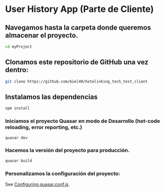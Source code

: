 # User History App (Parte de Cliente)

## Navegamos hasta la carpeta donde queremos almacenar el proyecto.
```bash
cd myProject
```

## Clonamos este repositorio de GitHub una vez dentro:
```bash
git clone https://github.com/biel40/hotelinking_tech_test_client
```


## Instalamos las dependencias
```bash
npm install
```

### Iniciamos el proyecto Quasar en modo de Desarrollo (hot-code reloading, error reporting, etc.)
```bash
quasar dev
```


### Hacemos la versión del proyecto para producción.
```bash
quasar build
```

### Personalizamos la configuración del proyecto:
See [Configuring quasar.conf.js](https://quasar.dev/quasar-cli/quasar-conf-js).

